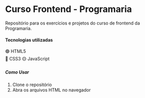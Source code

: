 # Curso Frontend - Programaria

Repositório para os exercícios e projetos do curso de frontend da Programaria.

#### Tecnologias utilizadas
🟢 HTML5  
🔵 CSS3
🟡 JavaScript


##### Como Usar
1. Clone o repositório
2. Abra os arquivos HTML no navegador
